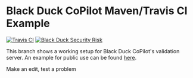 # Black Duck CoPilot Maven/Travis CI Example

[![Travis CI](https://travis-ci.org/BlackDuckCoPilot/example-maven-travis.svg?branch=test)](https://travis-ci.org/BlackDuckCoPilot/example-maven-travis) [![Black Duck Security Risk](https://copilot-valid.blackducksoftware.com/github/repos/BlackDuckCoPilot/example-maven-travis/branches/validation/badge-risk.svg)](https://copilot-valid.blackducksoftware.com/github/repos/BlackDuckCoPilot/example-maven-travis/branches/validation)

This branch shows a working setup for Black Duck CoPilot's validation server.
An example for public use can be found [here](https://github.com/BlackDuckCoPilot/example-maven-travis).

Make an edit, test a problem

